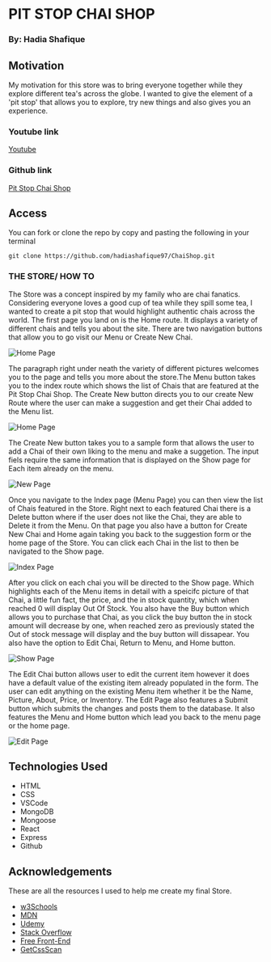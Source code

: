 # PIT STOP CHAI SHOP 
### By: Hadia Shafique
## Motivation

My motivation for this store was to bring everyone together while they explore different tea's across the globe. I wanted to give the element of a 'pit stop' that allows you to explore, try new things and also gives you an experience. 


### Youtube link 
[Youtube](https://youtu.be/YWFz5vKhKbo)
### Github link 
[Pit Stop Chai Shop](https://github.com/hadiashafique97/ChaiShop.git)

## Access

You can fork or clone the repo by copy and pasting the following in your terminal 

`git clone https://github.com/hadiashafique97/ChaiShop.git`

### THE STORE/ HOW TO 

The Store was a concept inspired by my family who are chai fanatics. Considering everyone loves a good cup of tea while they spill some tea, I wanted to create a pit stop that would highlight authentic chais across the world. The first page you land on is the Home route. It displays a variety of different chais and tells you about the site. There are two navigation buttons that allow you to go visit our Menu or Create New Chai. 

![Home Page](home.png)

The paragraph right under neath the variety of different pictures welcomes you to the page and tells you more about the store.The Menu button takes you to the index route which shows the list of Chais that are featured at the Pit Stop Chai Shop. The Create New button directs you to our create New Route where the user can make a suggestion and get their Chai added to the Menu list.

![Home Page](home-nav.png)

The Create New button takes you to a sample form that allows the user to add a Chai of their own liking to the menu and make a suggetion. The input fiels require the same information that is displayed on the Show page for Each item already on the menu.

![New Page](new.png)

Once you navigate to the Index page (Menu Page) you can then view the list of Chais featured in the Store. Right next to each featured Chai there is a Delete button where if the user does not like the Chai, they are able to Delete it from the Menu. On that page you also have a button for Create New Chai and Home again taking you back to the suggestion form or the home page of the Store. You can click each Chai in the list to then be navigated to the Show page. 

![Index Page](index.png)


After you click on each chai you will be directed to the Show page. Which highlights each of the Menu items in detail with a speicifc picture of that Chai, a little fun fact, the price, and the in stock quantity, which when reached 0 will display Out Of Stock. You also have the Buy button which allows you to purchase that Chai, as you click the buy button the in stock amount will decrease by one, when reached zero as previously stated the Out of stock message will display and the buy button will dissapear. You also have the option to Edit Chai, Return to Menu, and Home button. 

![Show Page](show.png)

The Edit Chai button allows user to edit the current item however it does have a default value of the existing item already populated in the form. The user can edit anything on the existing Menu item whether it be the Name, Picture, About, Price,  or Inventory. The Edit Page also features a Submit button which submits the changes and posts them to the database. It also features the Menu and Home button which lead you back to the menu page or the home page. 

![Edit Page](edit.png)

## Technologies Used
- HTML
- CSS
- VSCode
- MongoDB
- Mongoose
- React
- Express
- Github

## Acknowledgements

These are all the resources I used to help me create my final Store. 

- [w3Schools](https://www.w3schools.com/default.asp)
- [MDN](https://developer.mozilla.org/en-US/)
- [Udemy](https://www.udemy.com/course/50-projects-50-days/)
- [Stack Overflow](https://stackoverflow.com/questions/4747520/simple-css-form-layout)
- [Free Front-End](https://freefrontend.com/css-forms/)
- [GetCssScan](https://getcssscan.com/css-buttons-examples)


